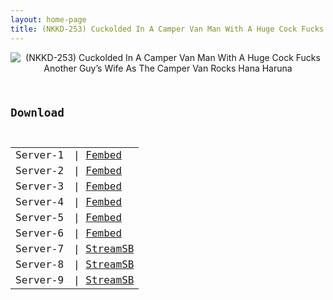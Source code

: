 ```yaml
---
layout: home-page
title: (NKKD-253) Cuckolded In A Camper Van Man With A Huge Cock Fucks Another Guy’s Wife As The Camper Van Rocks Hana Haruna
---
```

<center>
<img src="https://blogger.googleusercontent.com/img/b/R29vZ2xl/AVvXsEjBrlQdtOlVKo4j40pUllkrydfUv4rr5pVDUFH-llNIc-dHE1snKJTsS_SHRKa4DBQ8yHf7402B26ZlaMnQIh56BaLhSpS2iBhU8ZQQloa4mNs-m8h2OOyCLaECIFbb_d4RCqW6twB2zBamb3gx0zoVYauyL0tnAQLyDunj-1ZbeEzMvjD0H9OgMqXx/s16000/nkkd253pl.jpg" alt="(NKKD-253) Cuckolded In A Camper Van Man With A Huge Cock Fucks Another Guy’s Wife As The Camper Van Rocks Hana Haruna">
</center>
<pre><code>
<h2>Download</h2>
<table><tbody>
<tr>
<td>Server-1</td>
<td>| <a href="https://watchjavnow.xyz/f/8nxj0u82jeydr1d" target="_blank">Fembed</a></td>
</tr>
<tr>
<td>Server-2</td>
<td>| <a href="https://fakyutube.com/f/nx8lnh2gqld-jjx" target="_blank">Fembed</a></td>
</tr>
<tr>
<td>Server-3</td>
<td>| <a href="https://mycloudzz.com/f/5j6e7cdpg7ej7kg" target="_blank">Fembed</a></td>
</tr>
<tr>
<td>Server-4</td>
<td>| <a href="https://mycloudzz.com/f/y5w-qcedw-xwd1g" target="_blank">Fembed</a></td>
</tr>
<tr>
<td>Server-5</td>
<td>| <a href="https://mycloudzz.com/f/6j7edc0lz6rz7e4" target="_blank">Fembed</a></td>
</tr>
<tr>
<td>Server-6</td>
<td>| <a href="https://javpoll.com/f/5k885fdpg-06r3j" target="_blank">Fembed</a></td>
</tr>
<tr>
<td>Server-7</td>
<td>| <a href="https://javside.com/lcnugtn6s2od.html" target="_blank">StreamSB</a></td>
</tr>
<tr>
<td>Server-8</td>
<td>| <a href="https://streamsb.net/59p3d3toqd3q.html" target="_blank">StreamSB</a></td>
</tr>
<tr>
<td>Server-9</td>
<td>| <a href="https://streamsb.net/gmcm28pvcisb.html" target="_blank">StreamSB</a></td>
</tr>
</tbody></table>
</code></pre>
